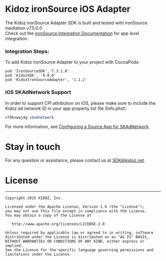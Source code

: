 # Kidoz ironSource iOS Adapter

The Kidoz ironSource Adapter SDK is built and tested with ironSource mediation v7.5.0.0<BR> 
Check out the [ironSource Integration Documentation](https://developers.is.com/ironsource-mobile/ios/ios-sdk/) for app level integration.

### Integration Steps:

To add Kidoz ironSource Adapter to your project with CocoaPods:
```
pod 'IronSourceSDK','7.3.1.0'
pod 'KidozSDK', '9.0.0'
pod 'KidozIronSourceAdapter', '1.1.2'
```

### iOS SKAdNetwork Support

In order to support CPI attribution on iOS, please make sure to include the Kidoz ad network ID in your app property list file (Info.plist):

```java
v79kvwwj4g.skadnetwork	
```
For more information, see [Configuring a Source App for SKAdNetwork](https://developer.apple.com/documentation/storekit/skadnetwork/configuring_a_source_app).

# Stay in touch 
For any question or assistance, please contact us at SDK@kidoz.net.
</br>

# License
--------

    Copyright 2015 KIDOZ, Inc.

    Licensed under the Apache License, Version 2.0 (the "License");
    you may not use this file except in compliance with the License.
    You may obtain a copy of the License at

       http://www.apache.org/licenses/LICENSE-2.0

    Unless required by applicable law or agreed to in writing, software
    distributed under the License is distributed on an "AS IS" BASIS,
    WITHOUT WARRANTIES OR CONDITIONS OF ANY KIND, either express or implied.
    See the License for the specific language governing permissions and
    limitations under the License.
